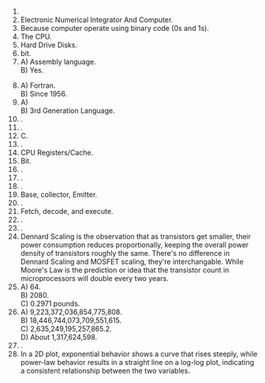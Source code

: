 1. 
2. Electronic Numerical Integrator And Computer.
3. Because computer operate using binary code (0s and 1s).
4. The CPU.
5. Hard Drive Disks.
6. bit.
7. A) Assembly language.  
   B) Yes.  
8) A) Fortran.  
   B) Since 1956.  
9) A)  
   B) 3rd Generation Language.
10)  .
11)  .  
12) C.  
13) .  
14) CPU Registers/Cache.
15) Bit.
16) .
17) .
18) .
19) Base, collector, Emitter.
20) .
21) Fetch, decode, and execute.
22) .
23) .
24) Dennard Scaling is the observation that as transistors get smaller, their power consumption reduces proportionally, keeping the overall power density of transistors roughly the same. There's no difference in Dennard Scaling and MOSFET scaling, they're interchangable. While Moore's Law is the prediction or idea that the transistor count in microprocessors will double every two years.  
25) A) 64.  
    B) 2080.  
    C) 0.2971 pounds.
26) A) 9,223,372,036,854,775,808.  
    B) 18,446,744,073,709,551,615.  
    C) 2,635,249,195,257,865.2.  
    D) About 1,317,624,598.  
27) .
28) In a 2D plot, exponential behavior shows a curve that rises steeply, while power-law behavior results in a straight line on a log-log plot, indicating a consistent relationship between the two variables.  
